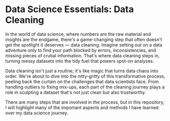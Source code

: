 # Data Science Essentials: Data Cleaning

In the world of data science, where numbers are the raw material and insights are the endgame, there's a game-changing step that often doesn't get the spotlight it deserves — data cleaning. Imagine setting out on a data adventure only to find your path blocked by errors, inconsistencies, and missing pieces of crutial information. That's where data cleaning steps in, turning messy datasets into the tidy fuel that powers spot-on analyses.

Data cleaning isn't just a routine; it's like magic that turns data chaos into order. We're about to dive into the nitty-gritty of this transformative process, peeling back the curtain on the challenges that data scientists face. From handling outliers to fixing mix-ups, each part of the cleaning journey plays a role in sculpting a dataset that's not just clean but also trustworthy.

There are many steps that are involved in the process, but in this repository, I will highlight many of the important aspects and methods I have learned over my data science journey.